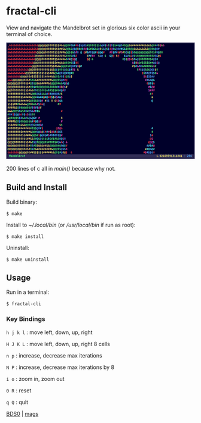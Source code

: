 # fractal-cli

View and navigate the Mandelbrot set in glorious six color ascii in your
terminal of choice.

![terminal](terminal.png)

200 lines of c all in *main()* because why not.

## Build and Install

Build binary:

    $ make

Install to *~/.local/bin* (or */usr/local/bin* if run as root):

    $ make install

Uninstall:

    $ make uninstall

## Usage

Run in a terminal:

    $ fractal-cli

### Key Bindings

`h j k l`
: move left, down, up, right

`H J K L`
: move left, down, up, right 8 cells

`n p`
: increase, decrease max iterations

`N P`
: increase, decrease max iterations by 8

`i o`
: zoom in, zoom out

`0 R`
: reset

`q Q`
: quit

[BDS0](https://opensource.org/license/0BSD) | [mags](https://mags.zone)

<!--metadata:
author: Chris Magyar <c.magyar.ec@gmail.com>
description: Terminal interface Mandelbrot set viewer.
keywords: Mandelbrot, fractal, terminal
-->
